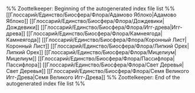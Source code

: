 %% Zoottelkeeper: Beginning of the autogenerated index file list  %%
 [[Глоссарий/Единство/Биосфера/Флора/Адамово Яблоко|Адамово Яблоко]]
 [[Глоссарий/Единство/Биосфера/Флора/Дождевики|Дождевики]]
 [[Глоссарий/Единство/Биосфера/Флора/Игг-древа|Игг-древа]]
 [[Глоссарий/Единство/Биосфера/Флора/Камнеягода|Камнеягода]]
 [[Глоссарий/Единство/Биосфера/Флора/Коронный Лист|Коронный Лист]]
 [[Глоссарий/Единство/Биосфера/Флора/Липкий Орех|Липкий Орех]]
 [[Глоссарий/Единство/Биосфера/Флора/Мицелиум|Мицелиум]]
 [[Глоссарий/Единство/Биосфера/Флора/Пассифлора|Пассифлора]]
 [[Глоссарий/Единство/Биосфера/Флора/Свет Деревья|Свет Деревья]]
 [[Глоссарий/Единство/Биосфера/Флора/Семя Великого Игг-Древа|Семя Великого Игг-Древа]]
%% Zoottelkeeper: End of the autogenerated index file list  %%

